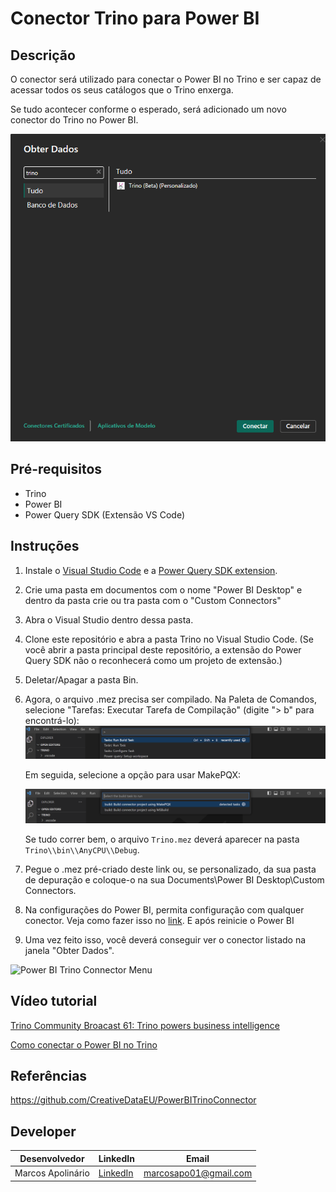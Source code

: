 # Conector Trino para Power BI
## Descrição
O conector será utilizado para conectar o Power BI no Trino e ser capaz de acessar todos os seus catálogos que o Trino enxerga.

Se tudo acontecer conforme o esperado, será adicionado um novo conector do Trino no Power BI.

![image](assets/conector_trino.png)


## Pré-requisitos
* Trino
* Power BI
* Power Query SDK (Extensão VS Code)

## Instruções

1. Instale o [Visual Studio Code](https://code.visualstudio.com/) e a [Power Query SDK
extension](https://marketplace.visualstudio.com/items?itemName=PowerQuery.vscode-powerquery-sdk).

2. Crie uma pasta em documentos com o nome "Power BI Desktop" e dentro da pasta crie ou tra pasta com o "Custom Connectors"

3. Abra o Visual Studio dentro dessa pasta.

4. Clone este repositório e abra a pasta Trino no Visual Studio Code. (Se você abrir a pasta principal deste repositório, a extensão do Power Query SDK não o reconhecerá como um projeto de extensão.)

5. Deletar/Apagar a pasta Bin.

6. Agora, o arquivo .mez precisa ser compilado. Na Paleta de Comandos, selecione "Tarefas: Executar Tarefa de Compilação" (digite "> b" para encontrá-lo):
    ![imagem](assets/RunBuildTask.png)

    Em seguida, selecione a opção para usar MakePQX:

    ![image](assets/MakePQX.png)

    Se tudo correr bem, o arquivo  `Trino.mez`  deverá aparecer na pasta `Trino\\bin\\AnyCPU\\Debug`. 

7. Pegue o .mez pré-criado deste link ou, se personalizado, da sua pasta de depuração e coloque-o na sua Documents\Power BI Desktop\Custom Connectors.


8. Na configurações do Power BI, permita configuração com qualquer conector. Veja como fazer isso no [link](https://learn.microsoft.com/en-us/power-bi/connect-data/desktop-connector-extensibility#certified-connectors). E após reinicie o Power BI

9. Uma vez feito isso, você deverá conseguir ver o conector listado na janela "Obter Dados".

![Power BI Trino Connector Menu](assets/conector_trino.JPG)

## Vídeo tutorial

[Trino Community Broacast 61: Trino powers business intelligence](https://www.youtube.com/watch?v=YlcfTP5ei80&t=689s)

[Como conectar o Power BI no Trino](https://www.youtube.com/watch?v=4eWgjd1Etrw&t=320s)

## Referências
https://github.com/CreativeDataEU/PowerBITrinoConnector


## Developer
| Desenvolvedor      | LinkedIn                                   | Email                        |
|--------------------|--------------------------------------------|------------------------------|
| Marcos Apolinário  | [LinkedIn](https://www.linkedin.com/in/marcos-apolinario/) | marcosapo01@gmail.com        |
